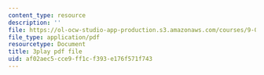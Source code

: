 ```yaml
---
content_type: resource
description: ''
file: https://ol-ocw-studio-app-production.s3.amazonaws.com/courses/9-04-sensory-systems-fall-2013/af02aec5cce9ff1cf393e176f571f743_Z937cqa--P8.pdf
file_type: application/pdf
resourcetype: Document
title: 3play pdf file
uid: af02aec5-cce9-ff1c-f393-e176f571f743
---
```

